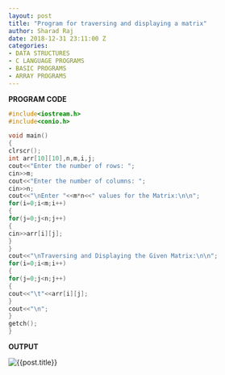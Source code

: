 ```yaml
---
layout: post
title: "Program for traversing and displaying a matrix"
author: Sharad Raj
date: 2018-12-31 23:11:00 Z
categories:
- DATA STRUCTURES
- C LANGUAGE PROGRAMS
- BASIC PROGRAMS
- ARRAY PROGRAMS
---
```


**PROGRAM CODE**

```c
#include<iostream.h>
#include<conio.h>

void main()
{
clrscr();
int arr[10][10],n,m,i,j;
cout<<"Enter the number of rows: ";
cin>>m;
cout<<"Enter the number of columns: ";
cin>>n;
cout<<"\nEnter "<<m*n<<" values for the Matrix:\n\n";
for(i=0;i<m;i++)
{
for(j=0;j<n;j++)
{
cin>>arr[i][j];
}
}
cout<<"\nTraversing and Displaying the Given Matrix:\n\n";
for(i=0;i<m;i++)
{
for(j=0;j<n;j++)
{
cout<<"\t"<<arr[i][j];
}
cout<<"\n";
}
getch();
}
```

**OUTPUT**

![{{post.title}}]({{site.baseurl}}/assets/post_images/ds1.jpg)
